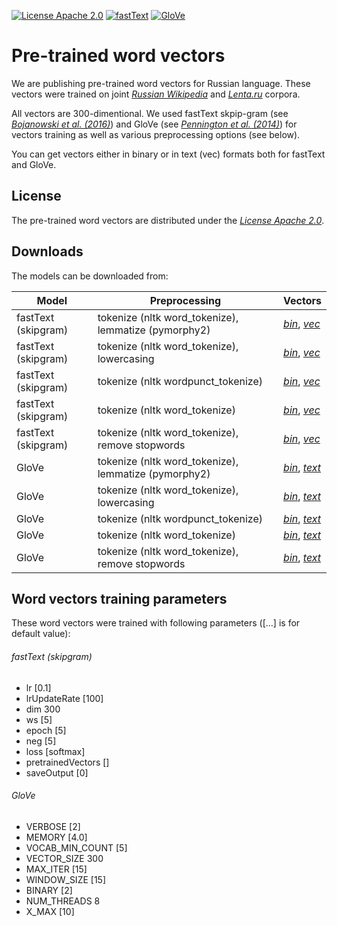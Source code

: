 [![License Apache 2.0](https://img.shields.io/badge/license-Apache%202.0-blue.svg)](/LICENSE.txt)
[![fastText](https://img.shields.io/badge/word%20vectors-fastText-brightgreen.svg)](https://fasttext.cc/)
[![GloVe](https://img.shields.io/badge/word%20vectors-GloVe-brightgreen.svg)](https://nlp.stanford.edu/projects/glove/)


# Pre-trained word vectors

We are publishing pre-trained word vectors for Russian language. These vectors were trained on joint [*Russian Wikipedia*](https://ru.wikipedia.org/wiki/%D0%97%D0%B0%D0%B3%D0%BB%D0%B0%D0%B2%D0%BD%D0%B0%D1%8F_%D1%81%D1%82%D1%80%D0%B0%D0%BD%D0%B8%D1%86%D0%B0) and [*Lenta.ru*](https://lenta.ru/) corpora. 

All vectors are 300-dimentional. We used fastText skpip-gram (see [*Bojanowski et al. (2016)*](https://arxiv.org/abs/1607.04606)) and GloVe (see [*Pennington et al. (2014)*](https://nlp.stanford.edu/pubs/glove.pdf)) for vectors training as well as various preprocessing options (see below).

You can get vectors either in binary or in text (vec) formats both for fastText and GloVe.

## License

The pre-trained word vectors are distributed under the [*License Apache 2.0*](https://www.apache.org/licenses/LICENSE-2.0).

## Downloads

The models can be downloaded from:

| Model               | Preprocessing                                        | Vectors                                                                                                                                                                                                                                                                                                                      |
|---------------------|------------------------------------------------------|------------------------------------------------------------------------------------------------------------------------------------------------------------------------------------------------------------------------------------------------------------------------------------------------------------------------------|
| fastText (skipgram) | tokenize (nltk word_tokenize), lemmatize (pymorphy2) | [*bin*](http://lnsigo.mipt.ru/export/embeddings/ft_native_300_ru_wiki_lenta_lemmatize/ft_native_300_ru_wiki_lenta_lemmatize.bin),                               [*vec*](http://lnsigo.mipt.ru/export/embeddings/ft_native_300_ru_wiki_lenta_lemmatize/ft_native_300_ru_wiki_lenta_lemmatize.vec)                             |
| fastText (skipgram) | tokenize (nltk word_tokenize), lowercasing           | [*bin*](http://lnsigo.mipt.ru/export/embeddings/ft_native_300_ru_wiki_lenta_lower_case/ft_native_300_ru_wiki_lenta_lower_case.bin),                             [*vec*](http://lnsigo.mipt.ru/export/embeddings/ft_native_300_ru_wiki_lenta_lower_case/ft_native_300_ru_wiki_lenta_lower_case.vec)                           |
| fastText (skipgram) | tokenize (nltk wordpunсt_tokenize)                   | [*bin*](http://lnsigo.mipt.ru/export/embeddings/ft_native_300_ru_wiki_lenta_nltk_wordpunct_tokenize/ft_native_300_ru_wiki_lenta_nltk_wordpunct_tokenize.bin),   [*vec*](http://lnsigo.mipt.ru/export/embeddings/ft_native_300_ru_wiki_lenta_nltk_wordpunct_tokenize/ft_native_300_ru_wiki_lenta_nltk_wordpunct_tokenize.vec) |
| fastText (skipgram) | tokenize (nltk word_tokenize)                        | [*bin*](http://lnsigo.mipt.ru/export/embeddings/ft_native_300_ru_wiki_lenta_nltk_word_tokenize/ft_native_300_ru_wiki_lenta_nltk_word_tokenize.bin),             [*vec*](http://lnsigo.mipt.ru/export/embeddings/ft_native_300_ru_wiki_lenta_nltk_word_tokenize/ft_native_300_ru_wiki_lenta_nltk_word_tokenize.vec)           |
| fastText (skipgram) | tokenize (nltk word_tokenize), remove stopwords      | [*bin*](http://lnsigo.mipt.ru/export/embeddings/ft_native_300_ru_wiki_lenta_remstopwords/ft_native_300_ru_wiki_lenta_remstopwords.bin),                         [*vec*](http://lnsigo.mipt.ru/export/embeddings/ft_native_300_ru_wiki_lenta_remstopwords/ft_native_300_ru_wiki_lenta_remstopwords.vec)                       |
| GloVe               | tokenize (nltk word_tokenize), lemmatize (pymorphy2) | [*bin*](http://lnsigo.mipt.ru/export/embeddings/glove_300_ru_wiki_lenta_lemmatize/glove_300_ru_wiki_lenta_lemmatize.bin),                                       [*text*](http://lnsigo.mipt.ru/export/embeddings/glove_300_ru_wiki_lenta_lemmatize/glove_300_ru_wiki_lenta_lemmatize.txt)                                    |
| GloVe               | tokenize (nltk word_tokenize), lowercasing           | [*bin*](http://lnsigo.mipt.ru/export/embeddings/glove_300_ru_wiki_lenta_lower_case/glove_300_ru_wiki_lenta_lower_case.bin),                                     [*text*](http://lnsigo.mipt.ru/export/embeddings/glove_300_ru_wiki_lenta_lower_case/glove_300_ru_wiki_lenta_lower_case.txt)                                  |
| GloVe               | tokenize (nltk wordpunсt_tokenize)                   | [*bin*](http://lnsigo.mipt.ru/export/embeddings/glove_300_ru_wiki_lenta_nltk_wordpunct_tokenize/glove_300_ru_wiki_lenta_nltk_wordpunct_tokenize.bin),           [*text*](http://lnsigo.mipt.ru/export/embeddings/glove_300_ru_wiki_lenta_nltk_wordpunct_tokenize/glove_300_ru_wiki_lenta_nltk_wordpunct_tokenize.txt)        |
| GloVe               | tokenize (nltk word_tokenize)                        | [*bin*](http://lnsigo.mipt.ru/export/embeddings/glove_300_ru_wiki_lenta_nltk_word_tokenize/glove_300_ru_wiki_lenta_nltk_word_tokenize.bin),                     [*text*](http://lnsigo.mipt.ru/export/embeddings/glove_300_ru_wiki_lenta_nltk_word_tokenize/glove_300_ru_wiki_lenta_nltk_word_tokenize.txt)                  |
| GloVe               | tokenize (nltk word_tokenize), remove stopwords      | [*bin*](http://lnsigo.mipt.ru/export/embeddings/glove_300_ru_wiki_lenta_remstopwords/glove_300_ru_wiki_lenta_remstopwords.bin),                                 [*text*](http://lnsigo.mipt.ru/export/embeddings/glove_300_ru_wiki_lenta_remstopwords/glove_300_ru_wiki_lenta_remstopwords.txt)                              |

## Word vectors training parameters

These word vectors were trained with following parameters ([...] is for default value):

###### fastText (skipgram)
* lr [0.1]
* lrUpdateRate [100]
* dim 300
* ws [5]
* epoch [5]
* neg [5]
* loss [softmax]
* pretrainedVectors []
* saveOutput [0]

###### GloVe
* VERBOSE [2]
* MEMORY [4.0]
* VOCAB_MIN_COUNT [5]
* VECTOR_SIZE 300
* MAX_ITER [15]
* WINDOW_SIZE [15]
* BINARY [2]
* NUM_THREADS 8
* X_MAX [10]